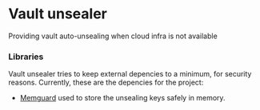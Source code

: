 # Vault unsealer

Providing vault auto-unsealing when cloud infra is not available


### Libraries
Vault unsealer tries to keep external depencies to a minimum, for security reasons. Currently, these are the depencies for the project:

- [Memguard](https://github.com/awnumar/memguard) used to store the unsealing keys safely in memory.


